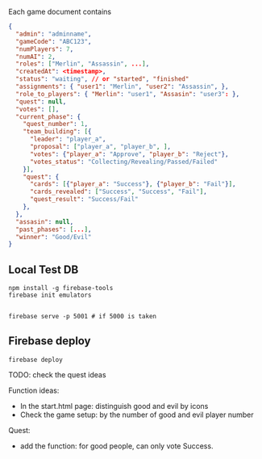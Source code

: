 Each game document contains

```json
{
  "admin": "adminname",
  "gameCode": "ABC123",
  "numPlayers": 7,
  "numAI": 2,
  "roles": ["Merlin", "Assassin", ...],
  "createdAt": <timestamp>,
  "status": "waiting", // or "started", "finished"
  "assignments": { "user1": "Merlin", "user2": "Assassin", },
  "role_to_players": { "Merlin": "user1", "Assasin": "user3": },
  "quest": null,
  "votes": [],
  "current_phase": {
    "quest_number": 1, 
    "team_building": [{
      "leader": "player_a", 
      "proposal": ["player_a", "player_b", ], 
      "votes": {"player_a": "Approve", "player_b": "Reject"},
      "votes_status": "Collecting/Revealing/Passed/Failed"
    }],
    "quest": {
      "cards": [{"player_a": "Success"}, {"player_b": "Fail"}],
      "cards_revealed": ["Success", "Success", "Fail"],
      "quest_result": "Success/Fail"
    },
  },
  "assasin": null,
  "past_phases": [...],
  "winner": "Good/Evil"
}
```

## Local Test DB

```
npm install -g firebase-tools
firebase init emulators


firebase serve -p 5001 # if 5000 is taken
```


## Firebase deploy

```
firebase deploy
```

TODO:
check the quest ideas


Function ideas:

- In the start.html page: distinguish good and evil by icons
- Check the game setup: by the number of good and evil player number

Quest:
- add the function: for good people, can only vote Success.